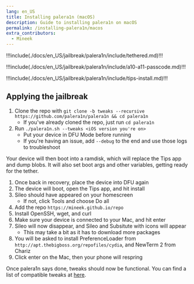 ```yaml
---
lang: en_US
title: Installing palera1n (macOS)
description: Guide to installing palera1n on macOS
permalink: /installing-palera1n/macos
extra_contributors:
  - Mineek
---
```


!!!include(./docs/en_US/jailbreak/palera1n/include/tethered.md)!!!

!!!include(./docs/en_US/jailbreak/palera1n/include/a10-a11-passcode.md)!!!

!!!include(./docs/en_US/jailbreak/palera1n/include/tips-install.md)!!!

## Applying the jailbreak

1. Clone the repo with `git clone -b tweaks --recursive https://github.com/palera1n/palera1n && cd palera1n`
    - If you've already cloned the repo, just run `cd palera1n`
1. Run `./palera1n.sh --tweaks <iOS version you're on>`
    - Put your device in DFU Mode before running
    - If you're having an issue, add `--debug` to the end and use those logs to troubleshoot

Your device will then boot into a ramdisk, which will replace the Tips app and dump blobs. It will also set boot args and other variables, getting ready for the tether.

1. Once back in recovery, place the device into DFU again
1. The device will boot, open the Tips app, and hit install
1. Sileo should have appeared on your homescreen
    - If not, click Tools and choose Do all
1. Add the repo `https://mineek.github.io/repo`
1. Install OpenSSH, wget, and curl
1. Make sure your device is connected to your Mac, and hit enter
1. Sileo will now disappear, and Sileo and Subsitute with icons will appear
    - This may take a bit as it has to download more packages
1. You will be asked to install PreferenceLoader from `http://apt.thebigboss.org/repofiles/cydia`, and NewTerm 2 from Chariz
1. Click enter on the Mac, then your phone will respring

Once palera1n says done, tweaks should now be functional. You can find a list of compatible tweaks at [here](https://github.com/itsnebulalol/ios15-tweaks).